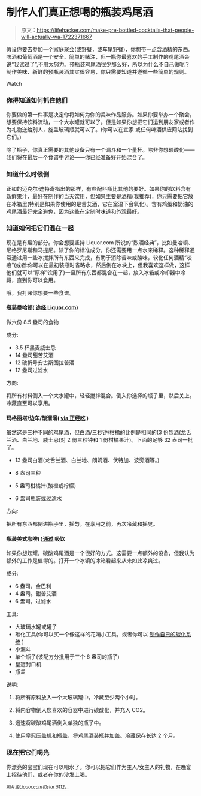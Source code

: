 # 制作人们真正想喝的瓶装鸡尾酒

> 原文：<https://lifehacker.com/make-pre-bottled-cocktails-that-people-will-actually-wa-1722371667>

假设你要去参加一个家庭聚会(或野餐，或车尾野餐)，你想带一点含酒精的东西。啤酒和葡萄酒是一个安全、简单的赌注，但一瓶你最喜欢的手工制作的鸡尾酒会说“我试过了”,不用太努力。预瓶装鸡尾酒很少那么好，所以为什么不自己做呢？制作美味、新鲜的预瓶装酒其实很容易，你只需要知道并遵循一些简单的规则。

Watch

### 你得知道如何抓住他们

你要做的第一件事是决定你将如何为你的美味作品服务。如果你要举办一个聚会，想要保持饮料流动，一个大水罐就可以了。但是如果你想把它们运到朋友家或者作为礼物送给别人，旋盖玻璃瓶就可以了。(你可以在宜家 或任何啤酒供应网站找到它们。)

除了瓶子，你真正需要的其他设备只有一个漏斗和一个量杯。除非你想碳酸化——我们将在最后一个食谱中讨论——你已经准备好开始混合了。

### 知道什么时候倒

正如的迈克尔·迪特奇指出的那样，有些配料瓶比其他的要好。如果你的饮料含有新鲜果汁，最好在制作的当天饮用，但如果主要是酒精(我推荐)，你只需要把它放在冰箱里(特别是如果你使用的是苦艾酒，它在室温下会氧化)。含有鸡蛋和奶油的鸡尾酒最好完全避免，因为这些在定制时味道和外观最好。

### 知道如何把它们混在一起

现在是有趣的部分。你会想要坚持 Liquor.com 所说的“烈酒经典”，比如曼哈顿、尼格罗尼斯和马提尼。除了你的标准成分，你还需要用一点水来稀释。这种稀释通常通过用一些冰搅拌所有东西来完成，有助于消除苦味或酸味，软化任何酒精“咬痕”(或者:你可以在最初装瓶时省略水，然后倒在冰块上，但我喜欢这样做，这样他们就可以“原样”饮用了)一旦所有东西都混合在一起，放入冰箱或冷却器中冷藏，直到你可以食用。

哦，我打赌你想要一些食谱。

#### 瓶装曼哈顿( [途经 Liquor.com](http://liquor.com/articles/bottled-cocktails-for-tailgating/#CERbkBFdzaSfWjMB.97))

做六份 8.5 盎司的食物

成分:

*   3.5 杯黑麦威士忌
*   14 盎司甜苦艾酒
*   12 破折号安古斯图拉苦酒
*   12 盎司过滤水

方向:

将所有材料倒入一个大水罐中，轻轻搅拌混合。倒入你选择的瓶子里，然后关上。冷藏直至可以享用。

#### 玛格丽塔/边车/酸溜溜( [via 正经吃](http://www.seriouseats.com/recipes/2011/12/bottled-margarita-sidecar-sour-cocktail-recipe-big-batch-for-a-party.html) )

虽然这是三种不同的鸡尾酒，但白酒/三秒钟/柑橘的比例是相同的(3 份烈酒(龙舌兰酒、白兰地、威士忌)对 2 份三秒钟和 1 份柑橘果汁)。下面的足够 32 盎司一批了。

*   13 盎司白酒(龙舌兰酒、白兰地、朗姆酒、伏特加、波旁酒等。)

*   8 盎司三秒

*   5 盎司柑橘汁(酸橙或柠檬)

*   6 盎司瓶装或过滤水

方向:

把所有东西都倒进瓶子里，摇匀。在享用之前，再次冷藏和摇晃。

#### 瓶装美式咖啡( [)通过](http://imbibemagazine.com/diy-bottled-cocktails/) 吸饮

如果你想炫耀，碳酸鸡尾酒是一个很好的方式。这需要一点额外的设备，但我认为额外的工作是值得的。打开一个冰镇的冰箱看起来从未如此凉爽过。

成分:

*   6 盎司。金巴利
*   4 盎司。甜苦艾酒
*   6 盎司。过滤水

工具:

*   大玻璃水罐或罐子
*   碳化工具(你可以买一个像这样的花哨小工具，或者你可以 [制作自己的碳化系统](http://www.seriouseats.com/2014/06/pros-cons-diy-carbonation-rig-how-to-carbonate-cocktails-at-home-equipment-how-to-build-cheaper-sodastream-replacement.html) )
*   小漏斗
*   单个瓶子(该配方分批用于三个 6 盎司的瓶子)
*   皇冠封口机
*   瓶盖

说明:

1.  将所有原料放入一个大玻璃罐中，冷藏至少两个小时。

2.  将内容物倒入您喜欢的容器中进行碳酸化，并充入 CO2。

3.  迅速将碳酸鸡尾酒倒入单独的瓶子中。

4.  使用皇冠压盖机和瓶盖，将鸡尾酒装瓶并加盖。冷藏保存长达 2 个月。

### 现在把它们喝光

你漂亮的宝宝们现在可以喝水了。你可以把它们作为主人/女主人的礼物，在晚宴上招待他们，或者在你的沙发上喝。

<small>*照片由*</small>[<small>*Liquor.com*</small>](http://liquor.com/articles/bottled-cocktails-for-tailgating/#XyLJXohuETi2J1ge.97)<small>*和*</small>[<small>*star 5112。*</small>](https://www.flickr.com/photos/johnjoh/5662186312/)